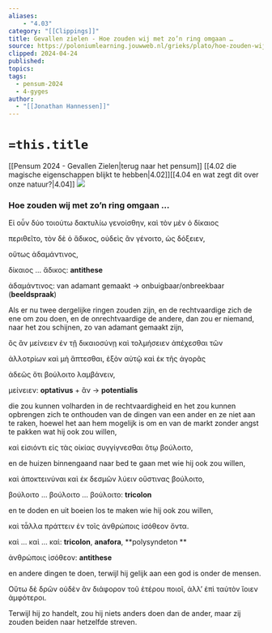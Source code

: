 ```yaml
---
aliases:
    - "4.03"
category: "[[Clippings]]"
title: Gevallen zielen - Hoe zouden wij met zo’n ring omgaan …
source: https://poloniumlearning.jouwweb.nl/grieks/plato/hoe-zouden-wij-met-zo-n-ring-omgaan
clipped: 2024-04-24
published:
topics:
tags:
  - pensum-2024
  - 4-gyges
author:
  - "[[Jonathan Hannessen]]"
---
```

# `=this.title`

[[Pensum 2024 - Gevallen Zielen|terug naar het pensum]]
[[4.02 die magische eigenschappen blijkt te hebben|4.02]][[4.04 en wat zegt dit over onze natuur?|4.04]]
 [![](https://primary.jwwb.nl/public/z/z/j/temp-srmwdybokmzhdiosysoa/63e436f1-c61b-42b4-a4ad-00f870e10a93.gif?enable-io=true&enable=upscale&crop=480%2C60%2Cx0%2Cy20%2Csafe&width=313&height=39)](https://poloniumlearning.jouwweb.nl/grieks/plato)

### Hoe zouden wij met zo’n ring omgaan …

Εἰ οὖν δύο τοιούτω δακτυλίω γενοίσθην, καὶ τὸν μὲν ὁ δίκαιος

περιθεῖτο, τὸν δὲ ὁ ἄδικος, οὐδεὶς ἂν γένοιτο, ὡς δόξειεν,

οὕτως ἀδαμάντινος,

δίκαιος … ἄδικος: **antithese**

ἀδαμάντινος: van adamant gemaakt → onbuigbaar/onbreekbaar (**beeldspraak**)

Als er nu twee dergelijke ringen zouden zijn, en de rechtvaardige zich de ene om zou doen, en de onrechtvaardige de andere, dan zou er niemand, naar het zou schijnen, zo van adamant gemaakt zijn,

ὃς ἂν μείνειεν ἐν τῇ δικαιοσύνῃ καὶ τολμήσειεν ἀπέχεσθαι τῶν

ἀλλοτρίων καὶ μὴ ἅπτεσθαι, ἐξὸν αὐτῷ καὶ ἐκ τῆς ἀγορᾶς

ἀδεῶς ὅτι βούλοιτο λαμβάνειν,

μείνειεν: **optativus** \+ ἂν → **potentialis**

die zou kunnen volharden in de rechtvaardigheid en het zou kunnen opbrengen zich te onthouden van de dingen van een ander en ze niet aan te raken, hoewel het aan hem mogelijk is om en van de markt zonder angst te pakken wat hij ook zou willen,

καὶ εἰσιόντι εἰς τὰς οἰκίας συγγίγνεσθαι ὅτῳ βούλοιτο,

en de huizen binnengaand naar bed te gaan met wie hij ook zou willen,

καὶ ἀποκτεινύναι καὶ ἐκ δεσμῶν λύειν οὕστινας βούλοιτο,

βούλοιτο … βούλοιτο … βούλοιτο: **tricolon**

en te doden en uit boeien los te maken wie hij ook zou willen,

καὶ τἆλλα πράττειν ἐν τοῖς ἀνθρώποις ἰσόθεον ὄντα.

καὶ … καὶ … καὶ: **tricolon**, **anafora**, **polysyndeton
**

ἀνθρώποις ἰσόθεον: **antithese**

en andere dingen te doen, terwijl hij gelijk aan een god is onder de mensen.

Οὕτω δὲ δρῶν οὐδὲν ἂν διάφορον τοῦ ἑτέρου ποιοῖ, ἀλλ’ ἐπὶ ταὐτὸν ἴοιεν ἀμφότεροι.

Terwijl hij zo handelt, zou hij niets anders doen dan de ander, maar zij zouden beiden naar hetzelfde streven.
